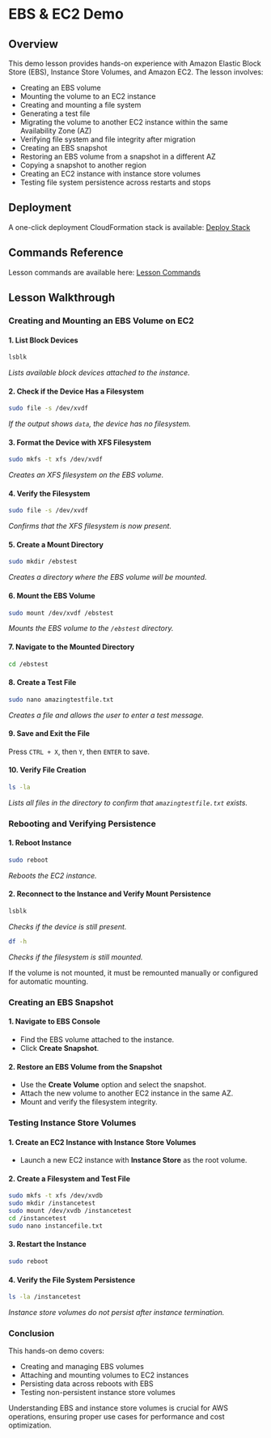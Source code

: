 # EBS & EC2 Demo

## Overview

This demo lesson provides hands-on experience with Amazon Elastic Block Store (EBS), Instance Store Volumes, and Amazon EC2. The lesson involves:

- Creating an EBS volume
- Mounting the volume to an EC2 instance
- Creating and mounting a file system
- Generating a test file
- Migrating the volume to another EC2 instance within the same Availability Zone (AZ)
- Verifying file system and file integrity after migration
- Creating an EBS snapshot
- Restoring an EBS volume from a snapshot in a different AZ
- Copying a snapshot to another region
- Creating an EC2 instance with instance store volumes
- Testing file system persistence across restarts and stops

## Deployment

A one-click deployment CloudFormation stack is available:
[Deploy Stack](https://console.aws.amazon.com/cloudformation/home?region=us-east-1#/stacks/create/review?templateURL=https://learn-cantrill-labs.s3.amazonaws.com/awscoursedemos/0004-aws-associate-ec2-ebs-demo/A4L_VPC_3PUBLICINSTANCES_AL2023.yaml&stackName=EBSDEMO)

## Commands Reference

Lesson commands are available here:
[Lesson Commands](https://learn-cantrill-labs.s3.amazonaws.com/awscoursedemos/0004-aws-associate-ec2-ebs-demo/lesson_commands_AL2023.txt)

## Lesson Walkthrough

### Creating and Mounting an EBS Volume on EC2

#### 1. List Block Devices

```bash
lsblk
```

_Lists available block devices attached to the instance._

#### 2. Check if the Device Has a Filesystem

```bash
sudo file -s /dev/xvdf
```

_If the output shows `data`, the device has no filesystem._

#### 3. Format the Device with XFS Filesystem

```bash
sudo mkfs -t xfs /dev/xvdf
```

_Creates an XFS filesystem on the EBS volume._

#### 4. Verify the Filesystem

```bash
sudo file -s /dev/xvdf
```

_Confirms that the XFS filesystem is now present._

#### 5. Create a Mount Directory

```bash
sudo mkdir /ebstest
```

_Creates a directory where the EBS volume will be mounted._

#### 6. Mount the EBS Volume

```bash
sudo mount /dev/xvdf /ebstest
```

_Mounts the EBS volume to the `/ebstest` directory._

#### 7. Navigate to the Mounted Directory

```bash
cd /ebstest
```

#### 8. Create a Test File

```bash
sudo nano amazingtestfile.txt
```

_Creates a file and allows the user to enter a test message._

#### 9. Save and Exit the File

Press `CTRL + X`, then `Y`, then `ENTER` to save.

#### 10. Verify File Creation

```bash
ls -la
```

_Lists all files in the directory to confirm that `amazingtestfile.txt` exists._

### Rebooting and Verifying Persistence

#### 1. Reboot Instance

```bash
sudo reboot
```

_Reboots the EC2 instance._

#### 2. Reconnect to the Instance and Verify Mount Persistence

```bash
lsblk
```

_Checks if the device is still present._

```bash
df -h
```

_Checks if the filesystem is still mounted._

If the volume is not mounted, it must be remounted manually or configured for automatic mounting.

### Creating an EBS Snapshot

#### 1. Navigate to EBS Console

- Find the EBS volume attached to the instance.
- Click **Create Snapshot**.

#### 2. Restore an EBS Volume from the Snapshot

- Use the **Create Volume** option and select the snapshot.
- Attach the new volume to another EC2 instance in the same AZ.
- Mount and verify the filesystem integrity.

### Testing Instance Store Volumes

#### 1. Create an EC2 Instance with Instance Store Volumes

- Launch a new EC2 instance with **Instance Store** as the root volume.

#### 2. Create a Filesystem and Test File

```bash
sudo mkfs -t xfs /dev/xvdb
sudo mkdir /instancetest
sudo mount /dev/xvdb /instancetest
cd /instancetest
sudo nano instancefile.txt
```

#### 3. Restart the Instance

```bash
sudo reboot
```

#### 4. Verify the File System Persistence

```bash
ls -la /instancetest
```

_Instance store volumes do not persist after instance termination._

### Conclusion

This hands-on demo covers:

- Creating and managing EBS volumes
- Attaching and mounting volumes to EC2 instances
- Persisting data across reboots with EBS
- Testing non-persistent instance store volumes

Understanding EBS and instance store volumes is crucial for AWS operations, ensuring proper use cases for performance and cost optimization.
